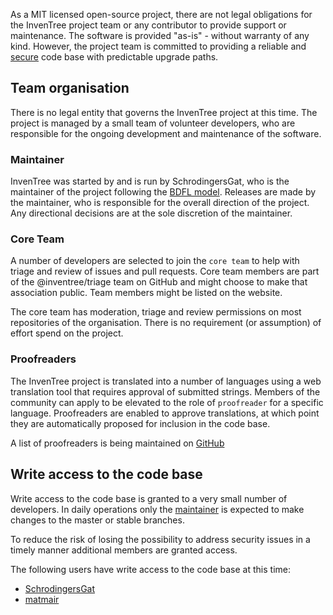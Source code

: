 
As a MIT licensed open-source project, there are not legal obligations for the InvenTree project team or any contributor to provide support or maintenance. The software is provided "as-is" - without warranty of any kind.
However, the project team is committed to providing a reliable and [secure](../security.md) code base with predictable upgrade paths.

## Team organisation

There is no legal entity that governs the InvenTree project at this time.
The project is managed by a small team of volunteer developers, who are responsible for the ongoing development and maintenance of the software.

### Maintainer

InvenTree was started by and is run by SchrodingersGat, who is the maintainer of the project following the [BDFL model](https://en.wikipedia.org/wiki/Benevolent_dictator_for_life).
Releases are made by the maintainer, who is responsible for the overall direction of the project. Any directional decisions are at the sole discretion of the maintainer.

### Core Team

A number of developers are selected to join the `core team` to help with triage and review of issues and pull requests. Core team members are part of the @inventree/triage team on GitHub and might choose to make that association public. Team members might be listed on the website.

The core team has moderation, triage and review permissions on most repositories of the organisation. There is no requirement (or assumption) of effort spend on the project.

### Proofreaders

The InvenTree project is translated into a number of languages using a web translation tool that requires approval of submitted strings. Members of the community can apply to be elevated to the role of `proofreader` for a specific language.
Proofreaders are enabled to approve translations, at which point they are automatically proposed for inclusion in the code base.

A list of proofreaders is being maintained on [GitHub](https://github.com/inventree/InvenTree/discussions/9073)

## Write access to the code base

Write access to the code base is granted to a very small number of developers. In daily operations only the [maintainer](#maintainer) is expected to make changes to the master or stable branches.

To reduce the risk of losing the possibility to address security issues in a timely manner additional members are granted access.

The following users have write access to the code base at this time:

- [SchrodingersGat](https://github.com/SchrodingersGat)
- [matmair](https://github.com/matmair)
